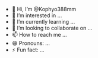 - 👋 Hi, I’m @Kophyo388mm
- 👀 I’m interested in ...
- 🌱 I’m currently learning ...
- 💞️ I’m looking to collaborate on ...
- 📫 How to reach me ...
- 😄 Pronouns: ...
- ⚡ Fun fact: ...

<!---
Kophyo388mm/Kophyo388mm is a ✨ special ✨ repository because its `README.md` (this file) appears on your GitHub profile.
You can click the Preview link to take a look at your changes.
--->
